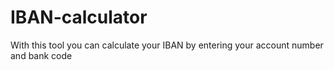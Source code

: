 # IBAN-calculator

With this tool you can calculate your IBAN by entering your account number and bank code
